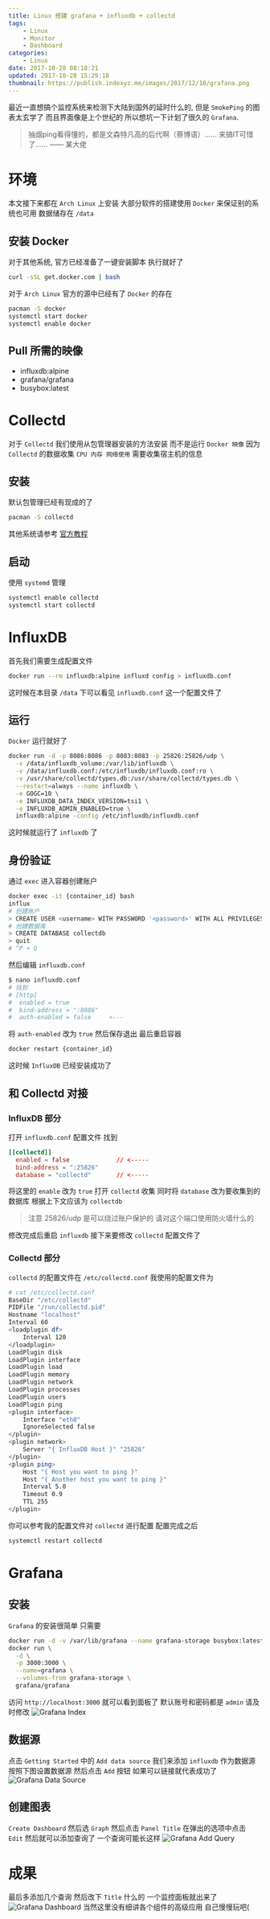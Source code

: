 ```yaml
---
title: Linux 搭建 grafana + influxdb + collectd
tags:
    - Linux
    - Monitor
    - Dashboard
categories:
    - Linux
date: 2017-10-28 08:18:21
updated: 2017-10-28 15:29:18
thumbnail: https://publish.indexyz.me/images/2017/12/10/grafana.png
---
```

最近一直想搞个监控系统来检测下大陆到国外的延时什么的, 但是 `SmokePing` 的图表太玄学了 而且界面像是上个世纪的 所以想坑一下计划了很久的 `Grafana`.

<!-- more -->


> 抽烟ping看得懂的，都是文森特凡高的后代啊（蔡博语）…… 来搞IT可惜了…… —— 某大佬

# 环境
本文接下来都在 `Arch Linux` 上安装 大部分软件的搭建使用 `Docker` 来保证别的系统也可用
数据储存在 `/data`

## 安装 Docker
对于其他系统, 官方已经准备了一键安装脚本 执行就好了
```bash
curl -sSL get.docker.com | bash
```
对于 `Arch Linux` 官方的源中已经有了 `Docker` 的存在
```bash
pacman -S docker
systemctl start docker
systemctl enable docker
```

## Pull 所需的映像
* influxdb:alpine
* grafana/grafana
* busybox:latest

# Collectd
对于 `Collectd` 我们使用从包管理器安装的方法安装 而不是运行 `Docker 映像` 因为 `Collectd` 的数据收集 `CPU 内存 网络使用` 需要收集宿主机的信息
## 安装
默认包管理已经有现成的了
```bash
pacman -S collectd
```
其他系统请参考 [官方教程](https://collectd.org/download.shtml)
## 启动
使用 `systemd` 管理
```bash
systemctl enable collectd
systemctl start collectd
```
# InfluxDB
首先我们需要生成配置文件
```bash
docker run --rm influxdb:alpine influxd config > influxdb.conf
```
这时候在本目录 `/data` 下可以看见 `influxdb.conf` 这一个配置文件了
## 运行
`Docker` 运行就好了
```bash
docker run -d -p 8086:8086 -p 8083:8083 -p 25826:25826/udp \
  -v /data/influxdb_volume:/var/lib/influxdb \
  -v /data/influxdb.conf:/etc/influxdb/influxdb.conf:ro \
  -v /usr/share/collectd/types.db:/usr/share/collectd/types.db \
  --restart=always --name influxdb \
  -e GOGC=10 \
  -e INFLUXDB_DATA_INDEX_VERSION=tsi1 \
  -e INFLUXDB_ADMIN_ENABLED=true \
  influxdb:alpine -config /etc/influxdb/influxdb.conf
```
这时候就运行了 `influxdb` 了
## 身份验证
通过 `exec` 进入容器创建账户
```bash
docker exec -it {container_id} bash
influx
# 创建账户
> CREATE USER <username> WITH PASSWORD '<password>' WITH ALL PRIVILEGES
# 创建数据库
> CREATE DATABASE collectdb
> quit
# ^P + Q
```
然后编辑 `influxdb.conf`
```bash
$ nano influxdb.conf
# 找到
# [http]
#  enabled = true
#  bind-address = ":8086"
#  auth-enabled = false     <---
```
将 `auth-enabled` 改为 `true` 然后保存退出 最后重启容器
```bash
docker restart {container_id}
```
这时候 `InfluxDB` 已经安装成功了
## 和 Collectd 对接
### InfluxDB 部分
打开 `influxdb.conf` 配置文件
找到
```conf
[[collectd]]
  enabled = false             // <-----
  bind-address = ":25826"
  database = "collectd"       // <-----
```
将这里的 `enable` 改为 `true` 打开 `collectd` 收集
同时将 `database` 改为要收集到的数据库 根据上下文应该为 `collectdb`
> 注意 25826/udp 是可以绕过账户保护的 请对这个端口使用防火墙什么的

修改完成后重启 `influxdb` 接下来要修改 `collectd` 配置文件了
### Collectd 部分
`collectd` 的配置文件在 `/etc/collectd.conf`
我使用的配置文件为
```bash
# cat /etc/collectd.conf
BaseDir "/etc/collectd"
PIDFile "/run/collectd.pid"
Hostname "localhost"
Interval 60
<loadplugin df>
    Interval 120
</loadplugin>
LoadPlugin disk
LoadPlugin interface
LoadPlugin load
LoadPlugin memory
LoadPlugin network
LoadPlugin processes
LoadPlugin users
LoadPlugin ping
<plugin interface>
    Interface "eth0"
    IgnoreSelected false
</plugin>
<plugin network>
    Server "{ InfluxDB Host }" "25826"
</plugin>
<plugin ping>
    Host "{ Host you want to ping }"
    Host "{ Another host you want to ping }"
    Interval 5.0
    Timeout 0.9
    TTL 255
</plugin>
```
你可以参考我的配置文件对 `collectd` 进行配置
配置完成之后
```bash
systemctl restart collectd
```
# Grafana
## 安装
`Grafana` 的安装很简单 只需要
```bash
docker run -d -v /var/lib/grafana --name grafana-storage busybox:latest
docker run \
  -d \
  -p 3000:3000 \
  --name=grafana \
  --volumes-from grafana-storage \
  grafana/grafana
```
访问 `http://localhost:3000` 就可以看到面板了
默认账号和密码都是 `admin` 请及时修改
![Grafana Index](https://publish.indexyz.me/images/2017/12/12/Grafana-Index.png)

## 数据源
点击 `Getting Started` 中的 `Add data source` 我们来添加 `influxdb` 作为数据源
按照下图设置数据源 然后点击 `Add` 按钮 如果可以链接就代表成功了
![Grafana Data Source](https://publish.indexyz.me/images/2017/12/12/Grafana-Data-Source.png)

## 创建图表
`Create Dashboard` 然后选 `Graph`
然后点击 `Panel Title` 在弹出的选项中点击 `Edit` 然后就可以添加查询了
一个查询可能长这样
![Grafana Add Query](https://publish.indexyz.me/images/2017/12/12/Grafana-Add-Query.png)

# 成果
最后多添加几个查询 然后改下 `Title` 什么的 一个监控面板就出来了
![Grafana Dashboard](https://publish.indexyz.me/images/2017/12/12/Grafana-Dashboard.png)
当然这里没有细讲各个组件的高级应用 自己慢慢玩吧(
